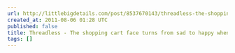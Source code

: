 ```yaml
---
url: http://littlebigdetails.com/post/8537670143/threadless-the-shopping-cart-face-turns-from-sad
created_at: 2011-08-06 01:28 UTC
published: false
title: Threadless - The shopping cart face turns from sad to happy when...
tags: []
---
```



